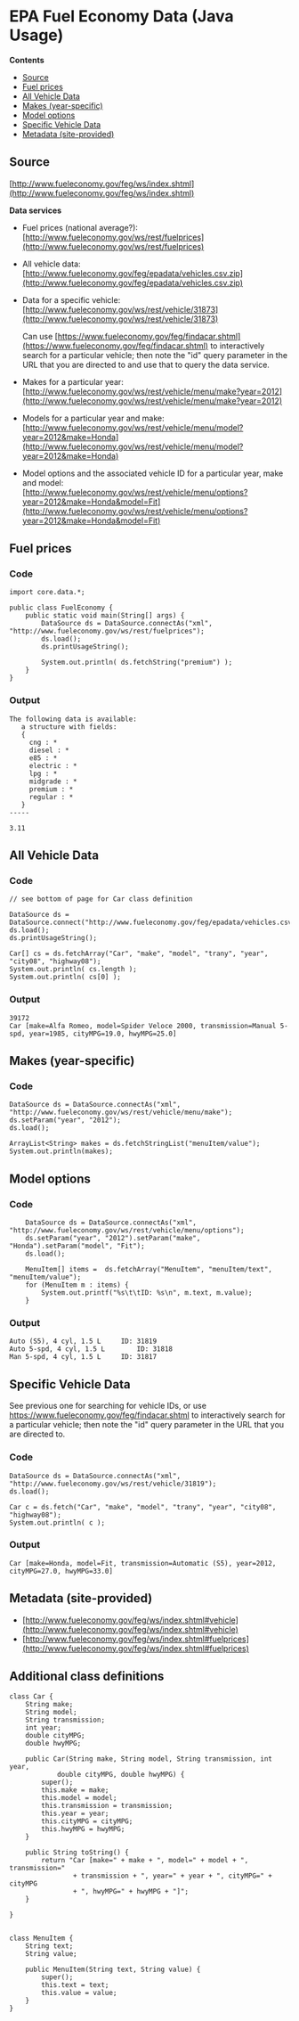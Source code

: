 # EPA Fuel Economy Data (Java Usage)

**Contents**
- [Source](#source)
- [Fuel prices](#fuel-prices)
- [All Vehicle Data](#all-vehicle-data)
- [Makes (year-specific)](#makes-year-specific)
- [Model options](#model-options)
- [Specific Vehicle Data](#specific-vehicle-data)
- [Metadata (site-provided)](#metadata-site-provided)


## Source

[http://www.fueleconomy.gov/feg/ws/index.shtml](http://www.fueleconomy.gov/feg/ws/index.shtml)

**Data services**

- Fuel prices (national average?): [http://www.fueleconomy.gov/ws/rest/fuelprices](http://www.fueleconomy.gov/ws/rest/fuelprices)
- All vehicle data: [http://www.fueleconomy.gov/feg/epadata/vehicles.csv.zip](http://www.fueleconomy.gov/feg/epadata/vehicles.csv.zip)
- Data for a specific vehicle: [http://www.fueleconomy.gov/ws/rest/vehicle/31873](http://www.fueleconomy.gov/ws/rest/vehicle/31873)

  Can use [https://www.fueleconomy.gov/feg/findacar.shtml](https://www.fueleconomy.gov/feg/findacar.shtml) to interactively search for a particular vehicle; then note the "id" query parameter in the URL that you are directed to and use that to query the data service.

- Makes for a particular year: [http://www.fueleconomy.gov/ws/rest/vehicle/menu/make?year=2012](http://www.fueleconomy.gov/ws/rest/vehicle/menu/make?year=2012)
- Models for a particular year and make: [http://www.fueleconomy.gov/ws/rest/vehicle/menu/model?year=2012&make=Honda](http://www.fueleconomy.gov/ws/rest/vehicle/menu/model?year=2012&make=Honda)
- Model options and the associated vehicle ID for a particular year, make and model: [http://www.fueleconomy.gov/ws/rest/vehicle/menu/options?year=2012&make=Honda&model=Fit](http://www.fueleconomy.gov/ws/rest/vehicle/menu/options?year=2012&make=Honda&model=Fit)


## Fuel prices

### Code

````
import core.data.*;

public class FuelEconomy {
    public static void main(String[] args) {
        DataSource ds = DataSource.connectAs("xml", "http://www.fueleconomy.gov/ws/rest/fuelprices");      
        ds.load();
        ds.printUsageString();
        
        System.out.println( ds.fetchString("premium") );
    }
}
````

### Output

````
The following data is available:
   a structure with fields:
   {
     cng : *
     diesel : *
     e85 : *
     electric : *
     lpg : *
     midgrade : *
     premium : *
     regular : *
   }
-----

3.11
````

## All Vehicle Data

### Code

````
// see bottom of page for Car class definition

DataSource ds = DataSource.connect("http://www.fueleconomy.gov/feg/epadata/vehicles.csv.zip");      
ds.load();
ds.printUsageString();

Car[] cs = ds.fetchArray("Car", "make", "model", "trany", "year", "city08", "highway08");
System.out.println( cs.length );
System.out.println( cs[0] );
````

### Output

````
39172
Car [make=Alfa Romeo, model=Spider Veloce 2000, transmission=Manual 5-spd, year=1985, cityMPG=19.0, hwyMPG=25.0]
````

## Makes (year-specific)

### Code

````
DataSource ds = DataSource.connectAs("xml", "http://www.fueleconomy.gov/ws/rest/vehicle/menu/make");
ds.setParam("year", "2012");
ds.load();

ArrayList<String> makes = ds.fetchStringList("menuItem/value");
System.out.println(makes);
````


## Model options

### Code

        DataSource ds = DataSource.connectAs("xml", "http://www.fueleconomy.gov/ws/rest/vehicle/menu/options");
        ds.setParam("year", "2012").setParam("make", "Honda").setParam("model", "Fit");
        ds.load();

        MenuItem[] items =  ds.fetchArray("MenuItem", "menuItem/text", "menuItem/value");
        for (MenuItem m : items) {
            System.out.printf("%s\t\tID: %s\n", m.text, m.value);
        }

### Output

````
Auto (S5), 4 cyl, 1.5 L     ID: 31819
Auto 5-spd, 4 cyl, 1.5 L		ID: 31818
Man 5-spd, 4 cyl, 1.5 L     ID: 31817
````

## Specific Vehicle Data

See previous one for searching for vehicle IDs, or use https://www.fueleconomy.gov/feg/findacar.shtml to interactively search for a particular vehicle; then note the "id" query parameter in the URL that you are directed to.

### Code

````
DataSource ds = DataSource.connectAs("xml", "http://www.fueleconomy.gov/ws/rest/vehicle/31819");
ds.load();

Car c = ds.fetch("Car", "make", "model", "trany", "year", "city08", "highway08");
System.out.println( c );
````

### Output

````
Car [make=Honda, model=Fit, transmission=Automatic (S5), year=2012, cityMPG=27.0, hwyMPG=33.0]
````



## Metadata (site-provided)

- [http://www.fueleconomy.gov/feg/ws/index.shtml#vehicle](http://www.fueleconomy.gov/feg/ws/index.shtml#vehicle)
- [http://www.fueleconomy.gov/feg/ws/index.shtml#fuelprices](http://www.fueleconomy.gov/feg/ws/index.shtml#fuelprices)


## Additional class definitions

````
class Car {
    String make;
    String model;
    String transmission;
    int year;
    double cityMPG;
    double hwyMPG;
    
    public Car(String make, String model, String transmission, int year,
            double cityMPG, double hwyMPG) {
        super();
        this.make = make;
        this.model = model;
        this.transmission = transmission;
        this.year = year;
        this.cityMPG = cityMPG;
        this.hwyMPG = hwyMPG;
    }

    public String toString() {
        return "Car [make=" + make + ", model=" + model + ", transmission="
                + transmission + ", year=" + year + ", cityMPG=" + cityMPG
                + ", hwyMPG=" + hwyMPG + "]";
    }

}


class MenuItem {
    String text;
    String value;
    
    public MenuItem(String text, String value) {
        super();
        this.text = text;
        this.value = value;
    }
}
````
